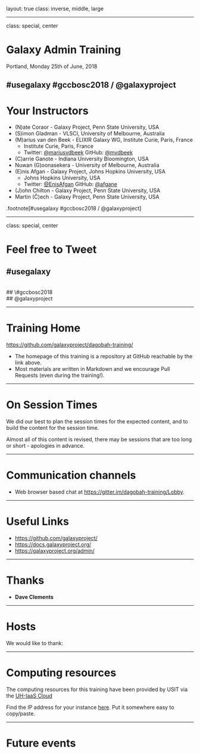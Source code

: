 layout: true
class: inverse, middle, large

---
class: special, center

# Galaxy Admin Training

Portland, Monday 25th of June, 2018


\#usegalaxy \#gccbosc2018 / @galaxyproject
---
# Your Instructors

* (N)ate Coraor - Galaxy Project, Penn State University, USA
* (S)imon Gladman - VLSCI, University of Melbourne, Australia
* (M)arius van den Beek - ELIXIR Galaxy WG, Institute Curie, Paris, France
  - Institute Curie, Paris, France
  - Twitter: [@mariusvdbeek](https://twitter.com/mariusvdbeek) GitHub: [@mvdbeek](https://github.com/mvdbeek)
* (C)arrie Ganote - Indiana University Bloomington, USA
* Nuwan (G)oonasekera - University of Melbourne, Australia
* (E)nis Afgan - Galaxy Project, Johns Hopkins University, USA
  - Johns Hopkins University, USA
  - Twitter: [@EnisAfgan](https://twitter.com/EnisAfgan) GitHub: [@afgane](https://github.com/afgane)
* (J)ohn Chilton - Galaxy Project, Penn State University, USA
* Martin (Č)ech - Galaxy Project, Penn State University, USA

.footnote[\#usegalaxy \#gccbosc2018 / @galaxyproject]

---
class: special, center
# Feel free to Tweet

## \#usegalaxy
<br />
## \#gccbosc2018
<br />
## @galaxyproject

---
# Training Home

https://github.com/galaxyproject/dagobah-training/

* The homepage of this training is a repository at GitHub reachable by the link above.
* Most materials are written in Markdown and we encourage Pull Requests (even during the training!).

---
# On Session Times


We did our best to plan the session times for the expected content, and to build the content for the session time.

Almost all of this content is revised, there may be sessions that are too long or short - apologies in advance.

---
# Communication channels


* Web browser based chat at https://gitter.im/dagobah-training/Lobby.

---
# Useful Links

- https://github.com/galaxyproject/
- https://docs.galaxyproject.org/
- https://galaxyproject.org/admin/

---
# Thanks

- **Dave Clements**

---
# Hosts

We would like to thank:

---
# Computing resources

The computing resources for this training have been provided by USIT via the [UH-IaaS Cloud](http://www.uh-iaas.no/)

Find the IP address for your instance [here](https://github.com/galaxyproject/dagobah-training/blob/2018-oslo/sessions/00-intro/vms.md). Put it somewhere easy to copy/paste.

---
# Future events
